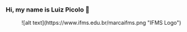 ### Hi, my name is Luiz Picolo 👋

<center>
![alt text](https://www.ifms.edu.br/marcaifms.png "IFMS Logo")
  </center>


